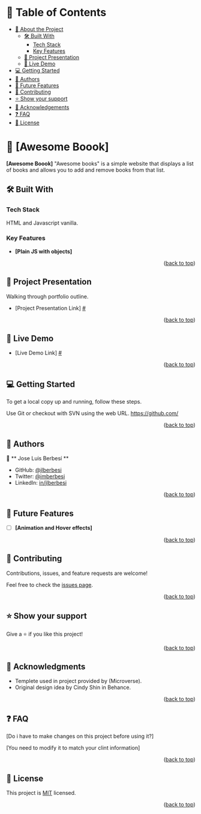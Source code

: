 <a name="readme-top"></a>

<div align="center">

  <br/>

</div>

<!-- TABLE OF CONTENTS -->

# 📗 Table of Contents

- [📖 About the Project](#about-project)
  - [🛠 Built With](#built-with)
    - [Tech Stack](#tech-stack)
    - [Key Features](#key-features)
  - [:movie_camera: Project Presentation](#project-presentation)
  - [🚀 Live Demo](#live-demo)
- [💻 Getting Started](#getting-started)
- [👥 Authors](#authors)
- [🔭 Future Features](#future-features)
- [🤝 Contributing](#contributing)
- [⭐️ Show your support](#support)
- [🙏 Acknowledgements](#acknowledgements)
- [❓ FAQ](#faq)
- [📝 License](#license)

<!-- PROJECT DESCRIPTION -->

# 📖 [Awesome Boook] <a name="about-project"></a>


**[Awesome Boook]** "Awesome books" is a simple website that displays a list of books and allows you to add and remove books from that list.

## 🛠 Built With <a name="built-with"></a>

### Tech Stack <a name="tech-stack"></a>

HTML and Javascript vanilla.

<!-- Features -->

### Key Features <a name="key-features"></a>

- **[Plain JS with objects]**


<p align="right">(<a href="#readme-top">back to top</a>)</p>

<!-- Project Presntation -->

## :movie_camera: Project Presentation <a name="project-presentation"></a>

Walking through portfolio outline.

- [Project Presentation Link] [#](#)

<p align="right">(<a href="#readme-top">back to top</a>)</p>

<!-- LIVE DEMO -->

## 🚀 Live Demo <a name="live-demo"></a>

- [Live Demo Link] [#](#)

<p align="right">(<a href="#readme-top">back to top</a>)</p>

<!-- GETTING STARTED -->

## 💻 Getting Started <a name="getting-started"></a>

To get a local copy up and running, follow these steps.

Use Git or checkout with SVN using the web URL.
https://github.com/


<p align="right">(<a href="#readme-top">back to top</a>)</p>

<!-- AUTHORS -->

## 👥 Authors <a name="authors"></a>

👤 ** Jose Luis Berbesí **

- GitHub: [@jlberbesi](https://github.com/)
- Twitter: [@imberbesi](https://twitter.com/imberbesi)
- LinkedIn: [in/jlberbesi](https://www.linkedin.com/in/jlberbesi)

<p align="right">(<a href="#readme-top">back to top</a>)</p>

<!-- FUTURE FEATURES -->

## 🔭 Future Features <a name="future-features"></a>


- [ ] **[Animation and Hover effects]**

<p align="right">(<a href="#readme-top">back to top</a>)</p>

<!-- CONTRIBUTING -->

## 🤝 Contributing <a name="contributing"></a>

Contributions, issues, and feature requests are welcome!

Feel free to check the [issues page](../../issues/).

<p align="right">(<a href="#readme-top">back to top</a>)</p>

<!-- SUPPORT -->

## ⭐️ Show your support <a name="support"></a>

Give a ⭐️ if you like this project!

<p align="right">(<a href="#readme-top">back to top</a>)</p>

<!-- ACKNOWLEDGEMENTS -->

## 🙏 Acknowledgments <a name="acknowledgements"></a>

- Templete used in project provided by (Microverse).
- Original design idea by Cindy Shin in Behance.

<p align="right">(<a href="#readme-top">back to top</a>)</p>

<!-- FAQ (optional) -->

## ❓ FAQ <a name="faq"></a>

[Do i have to make changes on this project before using it?]

[You need to modify it to match your clint information]

<p align="right">(<a href="#readme-top">back to top</a>)</p>

<!-- LICENSE -->

## 📝 License <a name="license"></a>

This project is [MIT](./LICENSE) licensed.

<p align="right">(<a href="#readme-top">back to top</a>)</p>
